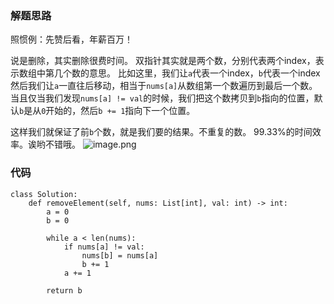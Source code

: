 ### 解题思路
照惯例：先赞后看，年薪百万！

说是删除，其实删除很费时间。
双指针其实就是两个数，分别代表两个index，表示数组中第几个数的意思。
比如这里，我们让`a`代表一个index，`b`代表一个index
然后我们让`a`一直往后移动，相当于`nums[a]`从数组第一个数遍历到最后一个数。
当且仅当我们发现`nums[a] != val`的时候，我们把这个数拷贝到`b`指向的位置，默认`b`是从`0`开始的，然后`b += 1`指向下一个位置。

这样我们就保证了前`b`个数，就是我们要的结果。不重复的数。
99.33%的时间效率。诶哟不错哦。
![image.png](https://pic.leetcode-cn.com/1601627177-IDAMsu-image.png)


### 代码

```python3
class Solution:
    def removeElement(self, nums: List[int], val: int) -> int:
        a = 0
        b = 0

        while a < len(nums):
            if nums[a] != val:
                nums[b] = nums[a]
                b += 1
            a += 1

        return b
```
